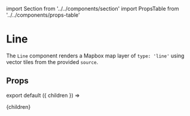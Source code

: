 import Section from '../../components/section'
import PropsTable from '../../components/props-table'

# Line

The `Line` component renders a Mapbox map layer of `type: 'line'` using vector tiles from the provided `source`.

## Props

<PropsTable name='Line' />

export default ({ children }) => <Section name='line'>{children}</Section>
